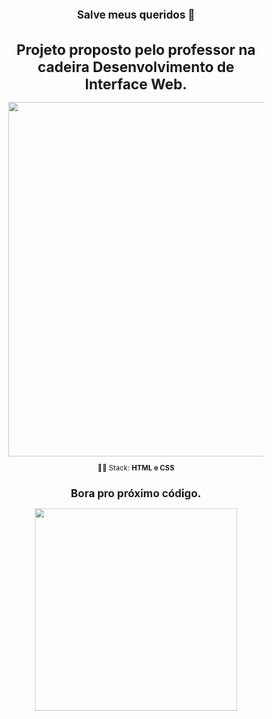 
<span align="center">

##  Salve meus queridos 👋 
<h1>Projeto proposto pelo professor na cadeira  Desenvolvimento de Interface Web.</h1>
</span>


<div align="center">
<img src="https://user-images.githubusercontent.com/53668902/187073155-7c8908a7-bac0-4ffd-b406-7c2b5ba6720b.png" width="700px" />
</div>


<p align="center">
  👩‍💻  Stack: <strong>HTML e CSS</strong>
</p>






<div align="center">
<h2>Bora pro próximo código.</h2>
<img src="https://media.giphy.com/media/LmNwrBhejkK9EFP504/giphy.gif" width="400px" />
</div>



